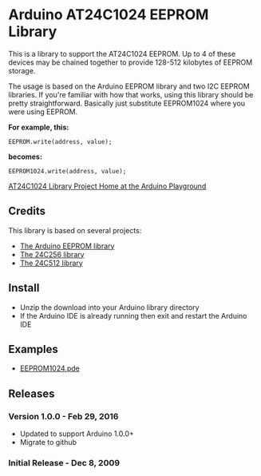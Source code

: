 # Arduino AT24C1024 EEPROM Library
This is a library to support the AT24C1024 EEPROM. Up to 4 of these devices may be chained together to provide 128-512 kilobytes of EEPROM storage.

The usage is based on the Arduino EEPROM library and two I2C EEPROM libraries. If you're familiar with how that works, using this library should be pretty straightforward. Basically just substitute EEPROM1024 where you were using EEPROM.

**For example, this:**
```
EEPROM.write(address, value);
```
**becomes:**
```
EEPROM1024.write(address, value);
```

[AT24C1024 Library Project Home at the Arduino Playground](http://playground.arduino.cc/Code/I2CEEPROM24C1024)

## Credits
This library is based on several projects:
* [The Arduino EEPROM library](https://www.arduino.cc/en/Reference/EEPROM)
* [The 24C256 library](http://playground.arduino.cc/Code/I2CEEPROM)
* [The 24C512 library](http://playground.arduino.cc/Code/I2CEEPROM24LC512)

## Install
* Unzip the download into your Arduino library directory
* If the Arduino IDE is already running then exit and restart the Arduino IDE

## Examples
* [EEPROM1024.pde](https://github.com/jwhiddon/arduino-at24c1024/blob/master/examples/EEPROM1024/)

## Releases

### Version 1.0.0 - Feb 29, 2016
* Updated to support Arduino 1.0.0+
* Migrate to github

### Initial Release - Dec 8, 2009
